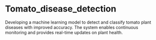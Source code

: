 # Tomato_disease_detection
Developing a machine learning model to detect and classify tomato plant diseases with improved accuracy. The system enables continuous monitoring and provides real-time updates on plant health.
